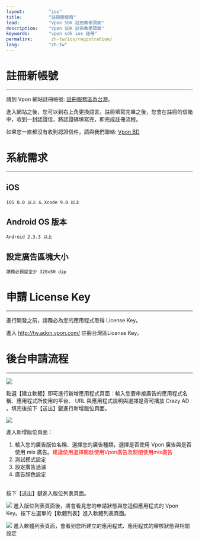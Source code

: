```yaml
---
layout:         "ios"
title:          "註冊開發商"
lead:           "Vpon SDK 註冊教學頁面"
description:    "Vpon SDK 註冊教學頁面"
keywords:       "vpon sdk ios 註冊"
permalink:       zh-tw/ios/registration/
lang:           "zh-tw"
---
```


# 註冊新帳號
---

請到 Vpon 網站註冊帳號: [註冊服務區為台灣]。

進入網站之後，您可以到右上角更換語言。註冊填寫完畢之後，您會在註冊的信箱中，收到一封認證信，將認證碼填寫完，即完成註冊流程。

如果您一直都沒有收到認證信件，請與我們聯絡: [Vpon BD][5]

# 系統需求
---

## iOS

`iOS 8.0 以上 & Xcode 9.0 以上`

## Android OS 版本

`Android 2.3.3 以上`

## 設定廣告區塊大小

`請務必預留至少 320x50 dip`


# 申請 License Key
---
進行開發之前，請務必為您的應用程式取得 License Key。

進入 <http://tw.adon.vpon.com/> 註冊台灣區License Key。

# 後台申請流程
---
![][0]

點選【建立軟體】即可進行新增應用程式頁面：輸入您要串接廣告的應用程式名稱、應用程式所使用的平台、
URL 與應用程式說明與選擇是否可播放 Crazy AD
。填完後按下【送出】鍵進行新增版位頁面。

 ![][1]

進入新增版位頁面：

1.  輸入您的廣告版位名稱、選擇您的廣告種類，選擇是否使用 Vpon 廣告與是否使用 mix 廣告。<font color="red">建議使用選擇開啟使用Vpon廣告及關閉使用mix廣告</font>
2.  測試模式設定
3.  設定廣告過濾
4.  廣告顏色設定
<br>
按下【送出】鍵進入版位列表頁面。

 ![][2]
進入版位列表頁面後，將會看見您的申請狀態與您這個應用程式的 Vpon Key。按下左選單的【軟體列表】進入軟體列表頁面。


 ![][3]
進入軟體列表頁面，會看到您所建立的應用程式、應用程式的審核狀態與相關設定


  [註冊服務區為台灣]: http://tw.pub.vpon.com/register.action
  [0]: {{site.imgurl}}/SDK400建立應用程式.jpeg
  [1]: {{site.imgurl}}/SDK400新增版位.jpeg
  [2]: {{site.imgurl}}/Trandationchinesefrontserver3.png
  [3]: {{site.imgurl}}/Trandationchinesefrontserver4.png
  [5]: mailto:bd@vpon.com
